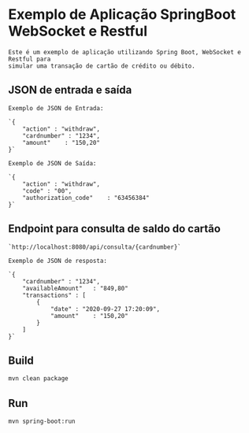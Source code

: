 # Exemplo de Aplicação SpringBoot WebSocket e Restful

	Este é um exemplo de aplicação utilizando Spring Boot, WebSocket e Restful para
	simular uma transação de cartão de crédito ou débito.
	
## JSON de entrada e saída
	
	Exemplo de JSON de Entrada:
	
	`{
		"action" : "withdraw",
		"cardnumber" : "1234",
		"amount"	: "150,20"
	}` 
	
	Exemplo de JSON de Saída:

	`{
		"action" : "withdraw",
		"code" : "00",
		"authorization_code"	: "63456384"
	}`
	
## Endpoint para consulta de saldo do cartão

	`http://localhost:8080/api/consulta/{cardnumber}`
	
	Exemplo de JSON de resposta:
	
	`{
		"cardnumber" : "1234",
		"availableAmount"	: "849,80"
		"transactions" : [
			{
				"date" : "2020-09-27 17:20:09",
				"amount"	: "150,20"
			}
		]
	}`

## Build
```bash
mvn clean package
```

## Run
```bash
mvn spring-boot:run
```
